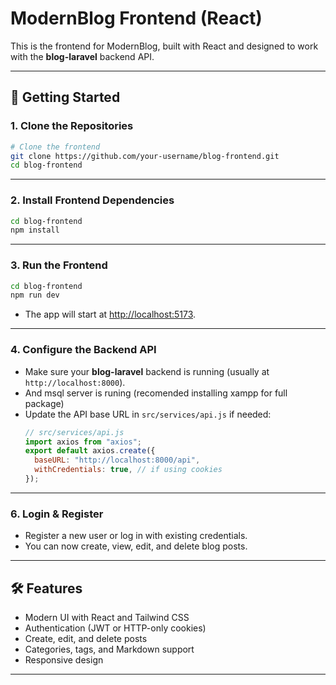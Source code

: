 # ModernBlog Frontend (React)

This is the frontend for ModernBlog, built with React and designed to work with the **blog-laravel** backend API.

---

## 🚀 Getting Started

### 1. **Clone the Repositories**

```bash
# Clone the frontend
git clone https://github.com/your-username/blog-frontend.git
cd blog-frontend


```

---

### 2. **Install Frontend Dependencies**

```bash
cd blog-frontend
npm install
```

---

### 3. **Run the Frontend**

```bash
cd blog-frontend
npm run dev
```

- The app will start at [http://localhost:5173](http://localhost:5173).

---

### 4. **Configure the Backend API**

- Make sure your **blog-laravel** backend is running (usually at `http://localhost:8000`).
- And msql server is runing (recomended installing xampp for full package)
- Update the API base URL in `src/services/api.js` if needed:
  ```js
  // src/services/api.js
  import axios from "axios";
  export default axios.create({
    baseURL: "http://localhost:8000/api",
    withCredentials: true, // if using cookies
  });
  ```

---


### 6. **Login & Register**

- Register a new user or log in with existing credentials.
- You can now create, view, edit, and delete blog posts.

---

## 🛠 Features

- Modern UI with React and Tailwind CSS
- Authentication (JWT or HTTP-only cookies)
- Create, edit, and delete posts
- Categories, tags, and Markdown support
- Responsive design

---
